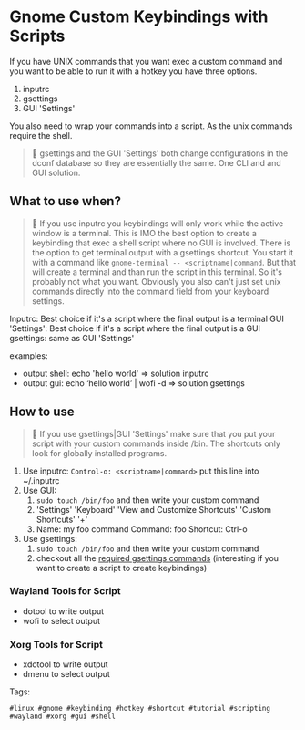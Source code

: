 # Gnome Custom Keybindings with Scripts

If you have UNIX commands that you want exec a custom command and you want to be able to run it with a hotkey you have three options.

1. inputrc
2. gsettings
3. GUI 'Settings'

You also need to wrap your commands into a script. As the unix commands require the shell.

> 🧐 gsettings and the GUI 'Settings' both change configurations in the dconf database so they are essentially the same. One CLI and and GUI solution.

## What to use when?

> 🧐 If you use inputrc you keybindings will only work while the active window is a terminal. This is IMO the best option to create a keybinding that exec a shell script where no GUI is involved. There is the option to get terminal output with a gsettings shortcut. You start it with a command like `gnome-terminal -- <scriptname|command`. But that will create a terminal and than run the script in this terminal. So it's probably not what you want. Obviously you also can't just set unix commands directly into the command field from your keyboard settings.

Inputrc: Best choice if it's a script where the final output is a terminal
GUI 'Settings': Best choice if it's a script where the final output is a GUI
gsettings: same as GUI 'Settings'

examples:

* output shell: echo 'hello world' => solution inputrc
* output gui: echo ‘hello world’ | wofi -d => solution gsettings

## How to use

> 🧐 If you use gsettings|GUI 'Settings' make sure that you put your script with your custom commands inside /bin. The shortcuts only look for globally installed programs.

1. Use inputrc: `Control-o: <scriptname|command>` put this line into ~/.inputrc
1. Use GUI: 
    1. `sudo touch /bin/foo` and then write your custom command
    1. 'Settings' 'Keyboard' 'View and Customize Shortcuts' 'Custom Shortcuts' '+'
    1. Name: my foo command Command: foo Shortcut: Ctrl-o
1. Use gsettings:
    1. `sudo touch /bin/foo` and then write your custom command
    1. checkout all the [required gsettings commands] (interesting if you want to create a script to create keybindings)

### Wayland Tools for Script

* dotool to write output
* wofi to select output

### Xorg Tools for Script

* xdotool to write output
* dmenu to select output

[required gsettings commands]: <https://www.suse.com/support/kb/doc/?id=000019319>

Tags:

    #linux #gnome #keybinding #hotkey #shortcut #tutorial #scripting #wayland #xorg #gui #shell
